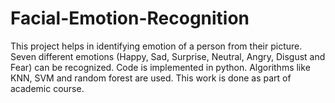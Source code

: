# Facial-Emotion-Recognition

This project helps in identifying emotion of a person from their picture. Seven different emotions (Happy, Sad, Surprise, Neutral, Angry, Disgust and Fear) can be recognized. Code is implemented in python. Algorithms like KNN, SVM and random forest are used. This work is done as part of academic course. 
